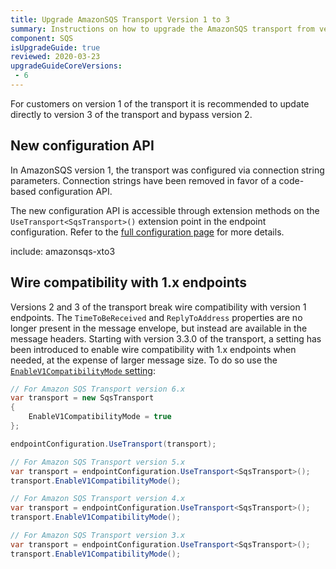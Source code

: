 ```yaml
---
title: Upgrade AmazonSQS Transport Version 1 to 3
summary: Instructions on how to upgrade the AmazonSQS transport from version 1 to 3.
component: SQS
isUpgradeGuide: true
reviewed: 2020-03-23
upgradeGuideCoreVersions:
 - 6
---
```


For customers on version 1 of the transport it is recommended to update directly to version 3 of the transport and bypass version 2.

## New configuration API

In AmazonSQS version 1, the transport was configured via connection string parameters. Connection strings have been removed in favor of a code-based configuration API.

The new configuration API is accessible through extension methods on the `UseTransport<SqsTransport>()` extension point in the endpoint configuration. Refer to the [full configuration page](/transports/sqs/configuration-options.md) for more details.

include: amazonsqs-xto3

## Wire compatibility with 1.x endpoints

Versions 2 and 3 of the transport break wire compatibility with version 1 endpoints. The `TimeToBeReceived` and `ReplyToAddress` properties are no longer present in the message envelope, but instead are available in the message headers. Starting with version 3.3.0 of the transport, a setting has been introduced to enable wire compatibility with 1.x endpoints when needed, at the expense of larger message size. To do so use the [`EnableV1CompatibilityMode` setting](/transports/sqs/configuration-options.md#v1-compatibility-mode):

```csharp
// For Amazon SQS Transport version 6.x
var transport = new SqsTransport
{
    EnableV1CompatibilityMode = true
};

endpointConfiguration.UseTransport(transport);

// For Amazon SQS Transport version 5.x
var transport = endpointConfiguration.UseTransport<SqsTransport>();
transport.EnableV1CompatibilityMode();

// For Amazon SQS Transport version 4.x
var transport = endpointConfiguration.UseTransport<SqsTransport>();
transport.EnableV1CompatibilityMode();

// For Amazon SQS Transport version 3.x
var transport = endpointConfiguration.UseTransport<SqsTransport>();
transport.EnableV1CompatibilityMode();
```
